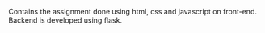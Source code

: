Contains the assignment done using html, css and javascript on front-end. Backend is developed using flask.
